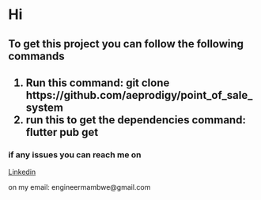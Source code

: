 <h1>Hi</h1>
<h2>To get this project you can follow the following commands<h2>
<ol>
<li>Run this command: git clone https://github.com/aeprodigy/point_of_sale_system</li>
<li>run this to get the dependencies command: flutter pub get </li>

</ol>
<h3>if any issues you can reach me on</h3>
<a href="https://www.linkedin.com/in/mike-mambwe/">Linkedin</a>
<p>on my email: engineermambwe@gmail.com</p>